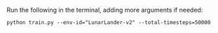 Run the following in the terminal, adding more arguments if needed: 
```
python train.py --env-id="LunarLander-v2" --total-timesteps=50000
```
